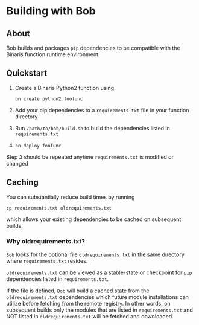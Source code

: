# Building with Bob

## About

Bob builds and packages `pip` dependencies to be compatible with the Binaris function runtime environment.

## Quickstart

1. Create a Binaris Python2 function using 

   `bn create python2 foofunc`
2. Add your pip dependencies to a `requirements.txt` file in your function directory
3. Run `/path/to/bob/build.sh` to build the dependencies listed in `requirements.txt`
4. `bn deploy foofunc`

Step *3* should be repeated anytime `requirements.txt` is modified or changed

## Caching

You can substantially reduce build times by running

`cp requirements.txt oldrequirements.txt`

which allows your existing dependencies to be cached on subsequent builds.

### Why oldrequirements.txt?

`Bob` looks for the optional file `oldrequirements.txt` in the same directory where `requirements.txt` resides.

`oldrequirements.txt` can be viewed as a stable-state or checkpoint for `pip` dependencies listed in `requirements.txt`.

If the file is defined, `Bob` will build a cached state from the `oldrequirements.txt` dependencies which future module installations can utilize before fetching from the remote registry. In other words, on subsequent builds only the modules that are listed in `requirements.txt` and NOT listed in `oldrequirements.txt` will be fetched and downloaded. 
